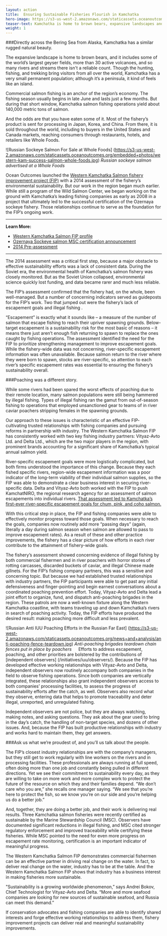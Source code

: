 ```yaml
---
layout: action
title:  Ensuring Sustainable Fisheries Flourish in Kamchatka
hero-image: https://s3-us-west-2.amazonaws.com/staticassets.oceanoutcomes.org/news+and+analysis/hero+images/west-kam-comment-period-hero.jpg
teaser-text: Kamchatka is home to brown bears, expansive landscapes and geyser fields, more than 30 active volcanoes, countless rivers and streams, and some of the most abundant salmon fisheries earth.
weight: 1
---
```

###Directly across the Bering Sea from Alaska, Kamchatka has a similar rugged natural beauty. 

The expansive landscape is home to brown bears, and it includes some of the world’s largest geyser fields, more than 30 active volcanoes, and so many rivers and streams there isn't a reliable count. Though the hunting, fishing, and trekking bring visitors from all over the world, Kamchatka has a very small permanent population; although it’s a peninsula, it kind of feels like an island.

Commercial salmon fishing is an anchor of the region’s economy. The fishing season usually begins in late June and lasts just a few months. But during that short window, Kamchatka salmon fishing operations yield about 140,000 metric tons of salmon.

And the odds are that you have eaten some of it. Most of the fishery’s product is sent for processing in Japan, Korea, and China. From there, it is sold throughout the world, including to buyers in the United States and Canada markets, reaching consumers through restaurants, hotels, and retailers like Whole Foods.

![Russian Sockeye Salmon For Sale at Whole Foods] (https://s3-us-west-2.amazonaws.com/staticassets.oceanoutcomes.org/embedded+photos/western-kam-success-salmon-whole-foods.jpg)
*Russian sockeye salmon advertised at a Whole Foods*

Ocean Outcomes launched the <a href="http://oceanoutcomes.org/what-we-do/our-work/western-kamchatka-salmon/" target="_blank">Western Kamchatka Salmon fishery improvement project (FIP)</a> with a 2014 assessment of the fishery’s environmental sustainability. But our work in the region began much earlier. While still a program of the Wild Salmon Center, we began working on the ground with Kamchatka’s leading fishing companies as early as 2008 in a project that ultimately led to the successful certification of the Ozernaya sockeye fishery. Those relationships continue to serve as the foundation for the FIP’s ongoing work.

----
**Learn More:**

* <a href="http://oceanoutcomes.org/what-we-do/our-work/western-kamchatka-salmon/" target="_blank">Western Kamchatka Salmon FIP profile</a>
* <a href="https://www.wildsalmoncenter.org/2012/09/04/asia-sockeye-msc/" target="_blank">Ozernaya Sockeye salmon MSC certification announcement</a>
* <a href="https://s3-us-west-2.amazonaws.com/staticassets.oceanoutcomes.org/supporting+documents/Fishery+Project+Resources/WestKamPreassessment2014.pdf" target="_blank">2014 Pre-assessment</a>

----

The 2014 assessment was a critical first step, because a major obstacle to effective sustainability efforts was a lack of consistent data. During the Soviet era, the environmental health of Kamchatka’s salmon fishery was closely monitored. But as the Soviet Union collapsed, environmental science quickly lost funding, and data became rarer and much less reliable.

The FIP’s assessment confirmed that the fishery had, on the whole, been well-managed. But a number of concerning indicators served as guideposts for the FIP’s work. Two that jumped out were the fishery’s lack of escapement goals and illegal fishing .

“Escapement” is exactly what it sounds like – a measure of the number of salmon that escape fishing to reach their upriver spawning grounds. Below-target escapement is a sustainability risk for the most basic of reasons – it means there just aren’t enough fish returning to spawn to replace the ones caught by fishing operations. The assessment identified the need for the FIP to prioritize strengthening management to improve escapement goals. While the fishery-wide data was not concerning, river-specific escapement information was often unavailable. Because salmon return to the river where they were born to spawn, stocks are river-specific, so attention to each river’s specific escapement rates was essential to ensuring the fishery’s sustainability overall.

###Poaching was a different story. 

While some rivers had been spared the worst effects of poaching due to their remote location, many salmon populations were still being hammered by illegal fishing. Types of illegal fishing ran the gamut from out-of-season fishing to operations that employed unsanctioned gear to teams of in river caviar poachers stripping females in the spawning grounds. 

Our approach to these issues is characteristic of an effective FIP- cultivating trusted relationships with fishing companies and pursuing reforms in partnership with industry. The Western Kamchatka Salmon FIP has consistently worked with two key fishing industry partners: Vityaz-Avto Ltd. and Delta Ltd., which are the two major players in the region, with prominent brands accounting for a significant share of Kamchatka’s typical annual salmon yield.

River-specific escapement goals were more logistically complicated, but both firms understood the importance of this change. Because they each fished specific rivers, region-wide escapement information was a poor indicator of the long-term viability of their individual salmon supplies, so the FIP was able to demonstrate a clear business interest in securing river-specific data. Delta and Vityaz-Avto both worked with the FIP to push KamchatNIRO, the regional research agency for an assessment of salmon escapements into individual rivers. <a href="http://www.w3schools.com" target="_blank">That assessment led to Kamchatka’s first-ever river-specific escapement goals for chum, pink, and coho salmon.</a>

With this critical step in place, the FIP and fishing companies were able to effectively monitor progress toward those goals. When necessary to reach the goals, companies now routinely add more “passing days” (again, literally a day during salmon season when salmon are allowed to pass to improve escapement rates). As a result of these and other practice improvements, the fishery has a clear picture of how efforts in each river contribute to the attainment of fishery-wide goals.

The fishery’s assessment showed concerning evidence of illegal fishing by both commercial fishermen and in river poachers with horror stories of rotting carcasses, discarded buckets of caviar, and illegal Chinese made gillnets. For the FIP’s fishing company partners, this was a sensitive and concerning topic. But because we had established trusted relationships with industry partners, the FIP participants were able to get past any initial defensiveness and finger-pointing and begin earnest conversations about a coordinated poaching prevention effort. Today, Vityaz-Avto and Delta lead a joint effort to organize, fund, and dispatch anti-poaching brigades in the region. These patrols are now a well-known fixture along the Western Kamchatka coastline, with teams traveling up and down Kamchatka’s rivers in search of poaching activity. Today, the FIP efforts have produced the desired result: making poaching more difficult and less prevalent.

![Russian Anti IUU Poaching Efforts in the Russian Far East] (https://s3-us-west-2.amazonaws.com/staticassets.oceanoutcomes.org/news+and+analysis/anti-poaching-fence-teardown.jpg)
*Anti-poaching brigades teardown chain fences put in place by poachers* 
 
Efforts to address escapement, poaching, and other priorities are bolstered by the contributions of [independent observers] (/initiatives/iuu/observers/). Because the FIP has developed effective working relationships with Vityaz-Avto and Delta, independent observers now routinely accompany both companies in the field to observe fishing operations. Since both companies are vertically integrated, these relationships also grant independent observers access to both companies’ processing facilities, to assess the progress of sustainability efforts after the catch, as well. Observers also record what they observe, entering data that helps to promote traceability and deter illegal, unreported, and unregulated fishing.

Independent observers are not police, but they are always watching, making notes, and asking questions. They ask about the gear used to bring in the day’s catch, the handling of non-target species, and dozens of other issues. And, because the FIP has built productive relationships with industry and works hard to maintain them, they get answers.

###Ask us what we’re proudest of, and you’ll us talk about the people. 

The FIP’s closest industry relationships are with the company’s managers, but they still get to work regularly with line workers on the rivers and in processing facilities. These professionals are always running at full speed, often doing more than one job and constantly being pulled in different directions. Yet we see their commitment to sustainability every day, as they are willing to take on more work and more complex work to protect the future of the resource on which they and their families depend. “We don’t care who you are,” she recalls one manager saying. “We see that you’re here to protect the fish, so we know you’re on our side and you’re helping us do a better job.”

And, together, they are doing a better job, and their work is delivering real results. Three Kamchatka salmon fisheries were recently certified as sustainable by the Marine Stewardship Council (MSC). Observers have documented significant reductions in illegal fishing, and MSC cited stronger regulatory enforcement and improved traceability while certifying these fisheries. While MSC pointed to the need for even more progress on escapement rate monitoring, certification is an important indicator of meaningful progress.

The Western Kamchatka Salmon FIP demonstrates commercial fishermen can be an effective partner in driving real change on the water. In fact, to deliver real change on the water, industry has to be at the table. And the Western Kamchatka Salmon FIP shows that industry has a business interest in making fisheries more sustainable.

"Sustainability is a growing worldwide phenomenon,” says Andrei Bokov, Chief Technologist for Vityaz-Avto and Delta. “More and more seafood companies are looking for new sources of sustainable seafood, and Russia can meet this demand.”

If conservation advocates and fishing companies are able to identify shared interests and forge effective working relationships to address them, fishery improvement projects can deliver real and meaningful sustainability improvements.
